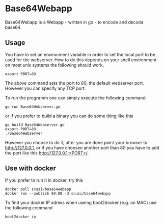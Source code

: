 # Base64Webapp
Base64Webapp is a Webapp - written in go - to encode and decode base64.

## Usage

You have to set an environment variable in order to set the local port to be used for the webserver. How to do this depends on your shell environment on most unix systems the following should work.

    export PORT=80

The above command sets the port to 80, the default webserver port. However you can specify any TCP port.

To run the programm one can simply execute the following command

    go run Base64Webserver.go
    
or if you prefer to build a binary you can do some thing like this

    go build Base64Webserver.go
    export PORT=80
    ./Base64Webserver

However you choose to do it, after you are done point your browser to http://127.0.0.1, or if you have choosen another port than 80 you have to add the port like this http://127.0.0.1:<PORT>/. 

## Use with docker

If you prefer to run it in docker, try this

    docker pull scusi/base64webapp
    docker run --publish 80:80 -d scusi/base64webapp

To find your docker IP adress when useing boot2docker (e.g. on MAC) use the following command

    boot2docker ip
